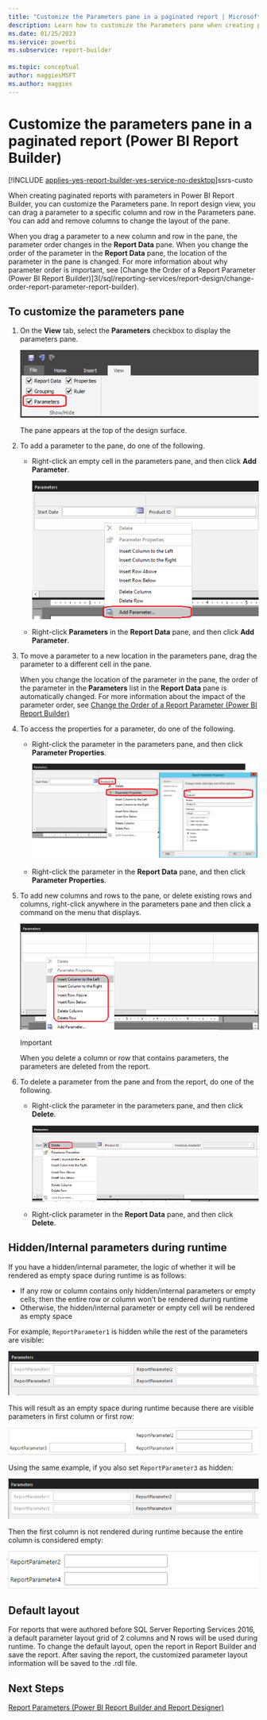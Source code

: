 ```yaml
---
title: "Customize the Parameters pane in a paginated report | Microsoft Docs"
description: Learn how to customize the Parameters pane when creating paginated reports with parameters in Power BI Report Builder.
ms.date: 01/25/2023
ms.service: powerbi
ms.subservice: report-builder

ms.topic: conceptual
author: maggiesMSFT
ms.author: maggies
---
```

# Customize the parameters pane in a paginated report (Power BI Report Builder)

[!INCLUDE [applies-yes-report-builder-yes-service-no-desktop](../../includes/applies-yes-report-builder-yes-service-no-desktop.md)]ssrs-custo

  When creating paginated reports with parameters in Power BI Report Builder, you can customize the Parameters pane. In report design view, you can drag a parameter to a specific column and row in the Parameters pane. You can add and remove columns to change the layout of the pane.

 When you drag a parameter to a new column and row in the pane, the parameter order changes in the **Report Data** pane. When you change the order of the parameter in the **Report Data** pane, the location of the parameter in the pane is changed. For more information about why parameter order is important, see [Change the Order of a Report Parameter &#40;Power BI Report Builder&#41;]3(/sql/reporting-services/report-design/change-order-report-parameter-report-builder).

## To customize the parameters pane

1.  On the **View** tab, select the **Parameters** checkbox to display the parameters pane.

     ![Screenshot showing Access parameters pane from View tab.](media/customize-parameters-pane-report-builder/report-builder-custom-parameter-access-parameter-pane-design-mode.png "Access parameters pane from View tab")

     The pane appears at the top of the design surface.

2.  To add a parameter to the pane, do one of the following.

    -   Right-click an empty cell in the parameters pane, and then click **Add Parameter**.

         ![Screenshot showing Add new parameter from parameters pane.](media/customize-parameters-pane-report-builder/report-builder-customize-parameter-add-new-parameter.png "Add new parameter from parameters pane")

    -   Right-click **Parameters** in the **Report Data** pane, and then click **Add Parameter**.

3.  To move a parameter to a new location in the parameters pane, drag the parameter to a different cell in the pane.

     When you change the location of the parameter in the pane, the order of the parameter in the **Parameters** list in the **Report Data** pane is automatically changed. For more information about the impact of the parameter order, see [Change the Order of a Report Parameter &#40;Power BI Report Builder&#41;](/sql/reporting-services/report-design/change-order-report-parameter-report-builder)

4.  To access the properties for a parameter, do one of the following.

    -   Right-click the parameter in the parameters pane, and then click **Parameter Properties**.

         ![Screenshot showing Access parameter properties from the parameters pane.](media/customize-parameters-pane-report-builder/report-builder-customize-parameter-access-parameter-properties-composite.png "Access parameter properties from the parameters pane")

    -   Right-click the parameter in the **Report Data** pane, and then click **Parameter Properties**.

5.  To add new columns and rows to the pane, or delete existing rows and columns, right-click anywhere in the parameters pane and then click a command on the menu that displays.

     ![Screenshot showing Add columns and rows to the parameters pane.](media/customize-parameters-pane-report-builder/report-builder-custom-parameter-add-columns-rows.png "Add columns and rows to the parameters pane")

    > [!IMPORTANT]
    >  When you delete a column or row that contains parameters, the parameters are deleted from the report.

6.  To delete a parameter from the pane and from the report, do one of the following.

    -   Right-click the parameter in the parameters pane, and then click  **Delete**.

         ![Screenshot showing Delete parameters from the parameters pane.](media/customize-parameters-pane-report-builder/report-builder-custom-parameter-delete-parameter.png "Delete parameters from the parameters pane")

    -   Right-click parameter in the **Report Data** pane, and then click **Delete**.

## Hidden/Internal parameters during runtime
If you have a hidden/internal parameter, the logic of whether it will be rendered as empty space during runtime is as follows:

   - If any row or column contains only hidden/internal parameters or empty cells, then the entire row or column won't be rendered during runtime
   - Otherwise, the hidden/internal parameter or empty cell will be rendered as empty space

For example, `ReportParameter1` is hidden while the rest of the parameters are visible:

![Screenshot showing Hidden Parameter Example 1.](media/customize-parameters-pane-report-builder/report-builder-one-hidden-parameter.png "One hidden parameter in layout grid")

This will result as an empty space during runtime because there are visible parameters in first column or first row:

![Screenshot showing Hidden Parameter Example 1 - runtime.](media/customize-parameters-pane-report-builder/report-builder-one-hidden-parameter-server.png "One hidden parameter in layout grid result in empty space in runtime")

Using the same example, if you also set `ReportParameter3` as hidden:

![Screenshot showing Hidden Parameter Example 2.](media/customize-parameters-pane-report-builder/report-builder-two-hidden-parameters.png "Two hidden parameter in same column")

Then the first column is not rendered during runtime because the entire column is considered empty:

![Screenshot showing Hidden Parameter Example 2 - runtime.](media/customize-parameters-pane-report-builder/report-builder-two-hidden-parameters-server.png "Two hidden parameter in same column in runtime")

## Default layout
For reports that were authored before SQL Server Reporting Services 2016, a default parameter layout grid of 2 columns and N rows will be used during runtime. To change the default layout, open the report in Report Builder and save the report. After saving the report, the customized parameter layout information will be saved to the .rdl file.


## Next Steps
 [Report Parameters &#40;Power BI Report Builder and Report Designer&#41;](/sql/reporting-services/report-design/report-parameters-report-builder-and-report-designer)


